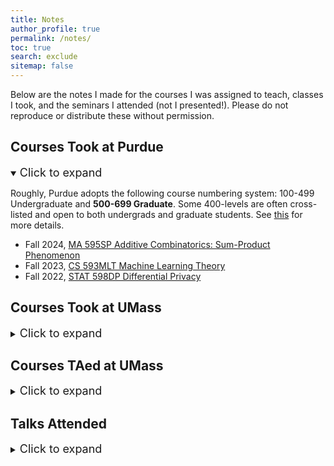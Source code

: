 ```yaml
---
title: Notes
author_profile: true
permalink: /notes/
toc: true
search: exclude
sitemap: false
---
```



Below are the notes I made for the courses I was assigned to teach, classes I took, and the seminars I attended (not I presented!). Please do not reproduce or distribute these without permission.




## Courses Took at Purdue
<details open>
<summary><font size="4">Click to expand</font></summary>

Roughly, Purdue adopts the following course numbering system: 100-499 Undergraduate and <b>500-699 Graduate</b>. Some 400-levels are often cross-listed and open to both undergrads and graduate students. See <a href="https://www.purdue.edu/registrar/documents/currentStudents/students/preBannerTranscriptKey.pdf">this</a> for more details.

<ul>

<li>Fall 2024, <a href="https://drive.google.com/file/d/1GYO9-ZZowy_iI5M-YyyhFuD2dg9bMLNS/view?usp=sharing">MA 595SP Additive Combinatorics: Sum-Product Phenomenon</a>
</li>

<li>Fall 2023, <a href="https://drive.google.com/file/d/1MRDJ8MaT6X19yFlRMX_zXaHr7oUyeiH9/view?usp=sharing">CS 593MLT Machine Learning Theory</a>
</li>

<li>Fall 2022, <a href="https://drive.google.com/file/d/12Vjjmb4PkbQjROhwtfUV-9OefPRgz6eo/view?usp=share_link">STAT 598DP Differential Privacy</a>
</li>

</ul>

</details>
	


## Courses Took at UMass
<details>
		<summary><font size="4">Click to expand</font></summary>
<font size="4">

<p>
Roughly, UMass Amherst adopts the following course numbering system: 300-599 Undergraduate, <b>500-699 Master's</b>, and <b>600-899 Doctoral</b>. See <a href="https://www.umass.edu/senate/course-proposal-info">this</a> for more details.
</p>

<ul>

<li>Fall 2020, <a href="https://drive.google.com/file/d/15dhUvPdnvcEJ_jKidc7m1kh8gyXe20s7/view?usp=sharing">MATH 731 Partial Differential Equations</a></li>

<li>Fall 2020, <a href="https://drive.google.com/file/d/1gpmkZ9NzcZA5MtlsnCKrULIIYPXeHwxI/view?usp=sharing">MATH 697B Riemann Surfaces (Draft)</a></li>

<li>Fall 2020, <a href="https://drive.google.com/file/d/1Tih1yZ9tFDyCFJxoyYe2bejTXbQzBuqJ/view?usp=sharing">CS 796 Independent Study: Complexity Theory</a></li>

<li>Spring 2020, <a href="https://drive.google.com/open?id=1F2Z_13OA36IHdf9Yw7UwOWnezptmHbN3">MATH 797DS Infinite Dimensional Integrable System (Draft)</a></li>

<li>Spring 2020, <a href="https://drive.google.com/open?id=10tkiO7u4TOf0Bihj2RZWVBnSl5N4l5WU">MATH 725 Functional Analysis</a></li>

<li>Spring 2020, <a href="https://drive.google.com/open?id=1VzT0Y2UqQVLd6UlJzMhSWXNooXAmDZNm">CS 690J Advanced Cryptography</a></li>

<li>Fall 2019, <a href="https://drive.google.com/open?id=1_byr727IPVjI0A8EUIjhWfgtSrG2ub1E">MATH 611 Abstract Algebra I</a></li>

<li>Spring 2017, <a href="https://drive.google.com/open?id=1IjVn1H4pVxuKUGNgjZ6TRT2dxyS-z0Jl">MATH 563H Differential Geometry</a></li>

</ul>
</font>
</details>

## Courses TAed at UMass
<details>
	<summary><font size="4">Click to expand</font></summary>

<font size="4">
<ul>

<li>Spring 2021, <a href="https://drive.google.com/file/d/19mo8aIlcgKCk8apulDjb9nG9XjZWvyoy/view?usp=sharing">MATH 523H Undergraduate Real Analysis</a>: Problems selected by Professor <a href="https://www.math.umass.edu/directory/faculty/franz-pedit">Franz Pedit</a> and solutions created/gathered and typed by myself.
</li>

<li><a href="https://drive.google.com/open?id=1MRi9y5U_S1zxE9bras8s1L7Ml9Von02N">Fall 2019, MATH 300 Fundamental Concepts of Mathematics</a>: Materials and problems were selected and created jointly with Professor <a href="https://ricerca.mat.uniroma3.it/users/lschaffler/">Luca Schaffler</a> and <a href="https://www.math.columbia.edu/~plei/index.html">Patrick Lei</a>. (<a href="https://drive.google.com/open?id=1EGCkVuPYk9FzxrCJzTzTBwbOexJaygI2">partial solutions</a>) 
(<a href="/Downloads/M300_grade.html">grade analytics</a>)
</li>

<li><a href="https://drive.google.com/file/d/1NBkeN5T1ts7zAJt0A2E7UsKM6R6ORE-b/view?usp=sharing">Spring 2019, MATH 300 Fundamental Concepts of Mathematics</a></li>

<li>Spring 2018, <a href="https://drive.google.com/file/d/1kPq84MlS1eCzRC-WBtKCgWoWHFrlzqps/view?usp=sharing">MATH 421 Undergraduate Complex Analysis</a>: Created jointly with Professor <a href="https://www.umass.edu/mathematics-statistics/about/directory/william-meeks">William Meeks</a> (typed, selected materials, wrote homework problems, etc.).</li>

</ul>
</font>
</details>

<!--
###### Courses Audited

<details>
		<summary><font size="4">Coming soon!</font></summary>
<font size = "4"> 
<ul>

</ul>
</font>
</details>
-->

## Talks Attended 

<details>
		<summary><font size="4">Click to expand</font></summary>

<font size = "4"> 
	<p>Again, these are the talks I attended, not I presented! Also, please note that these notes are not the transcribed copy of the talks. These were all reproduced after the talks, using my own understandings.
	</p> 

<ul>
 

<li><a href="https://drive.google.com/open?id=1rr596S8bVaCe2kTfFr-itRFPyEDIIgby">Morse Inequalities for the Area functional</a> by <a href="https://web.math.princeton.edu/~rcabral/">Rafael Montezuma</a> from Princeton/UMass Amherst at <a href="https://www.math.umass.edu/seminars/geometry-and-geometric-analysis-seminar">Geometry and Geometric Analysis Seminar</a> at UMass Amherst on Feb 5th, 12th, 20th, and Mar 11th, 2020.
</li>


<li><a href="https://drive.google.com/open?id=1G1_7gSlUzcnvNq_t1KiNnP8QQUTryeX_">Computing Higher Symplectic Capacities</a> by <a href="http://math.columbia.edu/~kyler/">Kyler Siegel</a> from Columbia at <a href="https://www.math.umass.edu/seminars/geometry-and-topology-seminar">Geometry and Topology Seminar</a> at UMass Amherst in Feb 19th, 2020.
</li>

<li><a href="https://drive.google.com/open?id=1c_dd1yJWKzdi560e7_5BwIG1uoxHMKOu">The Multiplicative Hitchin System</a> by <a href="https://people.math.umass.edu/~celliott/">Chris Elliott</a> from UMass Amherst at the <a href="https://www.math.umass.edu/seminars/geometry-and-topology-seminar">UMass Geometry and Topology Seminar</a> at UMass Amherst in Feb 7th, 2020.
</li>


<li><a href="https://drive.google.com/open?id=1Vv3vxqLlKpIdfB50DmzyjPyuTJ8ewHQF">A Pascal's Theorem for Rational Normed Curves</a> by <a href="https://ricerca.mat.uniroma3.it/users/lschaffler/">Luca Schaffler</a> from UMass Amherst at the <a href="https://www.math.umass.edu/seminars/valley-geometry-seminar">Valley Geometry Seminar</a> at UMass Amherst in Jan 31st, 2020.
</li>

<!-- 

-->

</ul>
</font>
</details>
